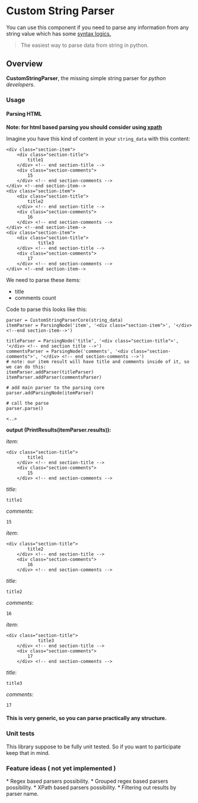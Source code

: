 <h1>Custom String Parser</h1>

<p>You can use this component if you need to parse any information from any string value which has some <a href="http://en.wikipedia.org/wiki/Syntax_(logic)">syntax logics.</a></p>

<blockquote><p>The easiest way to parse data from string in python.</p></blockquote>

<h2>Overview</h2>

<p><strong>CustomStringParser</strong>, the missing simple string parser for <em>python developers</em>.</p>

<h3>Usage</h3>

<h4>Parsing HTML</h4>

<p><strong>Note: for html based parsing you should consider using <a href="http://www.w3schools.com/xpath/">xpath</a>
</strong></p>

<p>Imagine you have this kind of content in your <code>string_data</code> with this content:</p>

<pre><code>&lt;div class="section-item"&gt;
    &lt;div class="section-title"&gt;
        title1
    &lt;/div&gt; &lt;!-- end section-title --&gt;
    &lt;div class="section-comments"&gt;
        15
    &lt;/div&gt; &lt;!-- end section-comments --&gt;
&lt;/div&gt; &lt;!--end section-item--&gt;
&lt;div class="section-item"&gt;
    &lt;div class="section-title"&gt;
        title2
    &lt;/div&gt; &lt;!-- end section-title --&gt;
    &lt;div class="section-comments"&gt;
        16
    &lt;/div&gt; &lt;!-- end section-comments --&gt;
&lt;/div&gt; &lt;!--end section-item--&gt;
&lt;div class="section-item"&gt;
    &lt;div class="section-title"&gt;
            title3
    &lt;/div&gt; &lt;!-- end section-title --&gt;
    &lt;div class="section-comments"&gt;
        17
    &lt;/div&gt; &lt;!-- end section-comments --&gt;
&lt;/div&gt; &lt;!--end section-item--&gt;
</code></pre>

<p>We need to parse these items:</p>

<ul>
<li>title</li>
<li>comments count</li>
</ul>


<p>Code to parse this looks like this:</p>

<pre><code>parser = CustomStringParserCore(string_data)
itemParser = ParsingNode('item', '&lt;div class="section-item"&gt;', '&lt;/div&gt; &lt;!--end section-item--&gt;')

titleParser = ParsingNode('title', '&lt;div class="section-title"&gt;', '&lt;/div&gt; &lt;!-- end section title --&gt;')
commentsParser = ParsingNode('comments', '&lt;div class="section-comments"&gt;', '&lt;/div&gt; &lt;!-- end section-comments --&gt;')
# note: our item result will have title and comments inside of it, so we can do this:
itemParser.addParser(titleParser)
itemParser.addParser(commentsParser)

# add main parser to the parsing core
parser.addParsingNode(itemParser)

# call the parse
parser.parse()

&lt;..&gt;
</code></pre>

<p><strong>output (PrintResults(itemParser.results)):</strong></p>

<p><em>item</em>:</p>

<pre><code>&lt;div class="section-title"&gt;
        title1
    &lt;/div&gt; &lt;!-- end section-title --&gt;
    &lt;div class="section-comments"&gt;
        15
    &lt;/div&gt; &lt;!-- end section-comments --&gt;
</code></pre>

<p><em>title</em>:</p>

<pre><code>title1
</code></pre>

<p><em>comments</em>:</p>

<pre><code>15
</code></pre>

<p><em>item</em>:</p>

<pre><code>&lt;div class="section-title"&gt;
        title2
    &lt;/div&gt; &lt;!-- end section-title --&gt;
    &lt;div class="section-comments"&gt;
        16
    &lt;/div&gt; &lt;!-- end section-comments --&gt;
</code></pre>

<p><em>title</em>:</p>

<pre><code>title2
</code></pre>

<p><em>comments</em>:</p>

<pre><code>16
</code></pre>

<p><em>item</em>:</p>

<pre><code>&lt;div class="section-title"&gt;
            title3
    &lt;/div&gt; &lt;!-- end section-title --&gt;
    &lt;div class="section-comments"&gt;
        17
    &lt;/div&gt; &lt;!-- end section-comments --&gt;
</code></pre>

<p><em>title</em>:</p>

<pre><code>title3
</code></pre>

<p><em>comments</em>:</p>

<pre><code>17
</code></pre>

<h4>This is very generic, so you can parse practically any structure.</h4>

<h3>Unit tests</h3>
This library suppose to be fully unit tested. So if you want to participate keep that in mind.

<h3>Feature ideas ( not yet implemented )</h3>
* Regex based parsers possibility.
* Grouped regex based parsers possibility.
* XPath based parsers possibility.
* Filtering out results by parser name.
